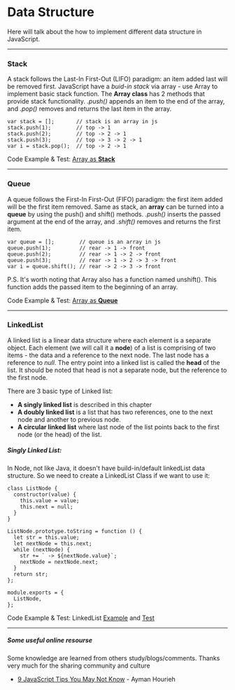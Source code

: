 # Data Structure

Here will talk about the how to implement different data structure in JavaScript.

--- 

### Stack
A stack follows the Last-In First-Out (LIFO) paradigm: an item added last will be removed first. JavaScript have a _buid-in stack_ via array - use Array to implement basic stack function. The __Array class__ has 2 methods that provide stack functionality. _.push()_ appends an item to the end of the array, and _.pop()_ removes and returns the last item in the array. 

```
var stack = [];       // stack is an array in js
stack.push(1);        // top -> 1
stack.push(2);        // top -> 2 -> 1
stack.push(3);        // top -> 3 -> 2 -> 1
var i = stack.pop();  // top -> 2 -> 1
```

Code Example & Test: [Array as __Stack__](https://github.com/LennyDuan/LeetCode/blob/master/node/test/util/buidin/array_test.js)

---

### Queue
A queue follows the First-In First-Out (FIFO) paradigm: the first item added will be the first item removed. Same as stack, an __array__ can be turned into a __queue__ by using the push() and shift() methods. _.push()_ inserts the passed argument at the end of the array, and _.shift()_ removes and returns the first item.

```
var queue = [];        // queue is an array in js
queue.push(1);         // rear -> 1 -> front
queue.push(2);         // rear -> 1 -> 2 -> front
queue.push(3);         // rear -> 1 -> 2 -> 3 -> front
var i = queue.shift(); // rear -> 2 -> 3 -> front
```

P.S. It's worth noting that Array also has a function named unshift(). This function adds the passed item to the beginning of an array. 

Code Example & Test: [Array as __Queue__](https://github.com/LennyDuan/LeetCode/blob/master/node/test/util/buidin/array_test.js)

---

### LinkedList
A linked list is a linear data structure where each element is a separate object. Each element (we will call it a __node__) of a list is comprising of two items - the data and a reference to the next node. The last node has a reference to _null_. The entry point into a linked list is called the __head__ of the list. It should be noted that head is not a separate node, but the reference to the first node.

There are 3 basic type of Linked list: 
* __A singly linked list__ is described in this chapter
* __A doubly linked list__ is a list that has two references, one to the next node and another to previous node.
* __A circular linked list__ where last node of the list points back to the first node (or the head) of the list.

##### Singly Linked List:
In Node, not like Java, it doesn't have build-in/default linkedList data structure. So we need to create a LinkedList Class if we want to use it:

```
class ListNode {
  constructor(value) {
    this.value = value;
    this.next = null;
  }
}

ListNode.prototype.toString = function () {
  let str = this.value;
  let nextNode = this.next;
  while (nextNode) {
    str += ` -> ${nextNode.value}`;
    nextNode = nextNode.next;
  }
  return str;
};

module.exports = {
  ListNode,
};
```

Code Example & Test: LinkedList [Example](https://github.com/LennyDuan/LeetCode/blob/master/node/src/util/class/linkedlist.js) and [Test](https://github.com/LennyDuan/LeetCode/blob/master/node/test/util/class/linkedlist_test.js)

---
##### Some useful online resourse
Some knowledge are learned from others study/blogs/comments. Thanks very much for the sharing community and culture
* [9 JavaScript Tips You May Not Know](http://codetunnel.com/9-javascript-tips-you-may-not-know/) - Ayman Hourieh